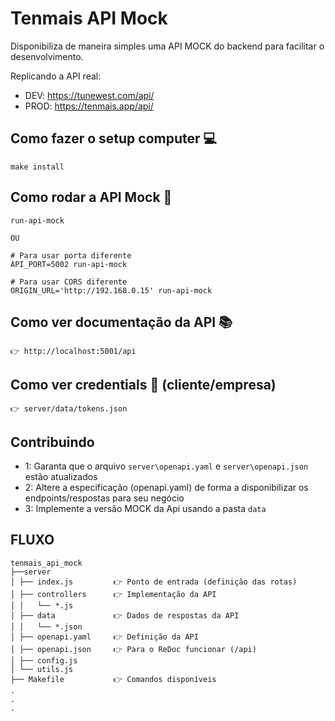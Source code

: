# Tenmais API Mock

Disponibiliza de maneira simples uma API MOCK do backend para facilitar o desenvolvimento.

Replicando a API real:

- DEV: https://tunewest.com/api/
- PROD: https://tenmais.app/api/

## Como fazer o setup computer 💻

    make install

## Como rodar a API Mock 🚀

    run-api-mock

    OU

    # Para usar porta diferente
    API_PORT=5002 run-api-mock

    # Para usar CORS diferente
    ORIGIN_URL='http://192.168.0.15' run-api-mock

## Como ver documentação da API 📚

    👉 http://localhost:5001/api

## Como ver credentials 🤫 (cliente/empresa)

    👉 server/data/tokens.json

## Contribuindo

- 1: Garanta que o arquivo `server\openapi.yaml` e `server\openapi.json` estão atualizados
- 2: Altere a especificação (openapi.yaml) de forma a disponibilizar os endpoints/respostas para seu negócio
- 3: Implemente a versão MOCK da Api usando a pasta `data`

## FLUXO

    tenmais_api_mock
    ├──server
    │ ├── index.js         👉 Ponto de entrada (definição das rotas)
    │ ├── controllers      👉 Implementação da API
    │ │   └── *.js
    │ ├── data             👉 Dados de respostas da API
    │ │   └── *.json
    │ ├── openapi.yaml     👉 Definição da API
    │ ├── openapi.json     👉 Para o ReDoc funcionar (/api)
    │ ├── config.js
    │ └── utils.js
    ├── Makefile           👉 Comandos disponíveis
    .
    .
    .
